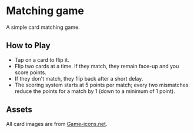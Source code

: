 # Matching game
A simple card matching game.

## How to Play
 * Tap on a card to flip it.
 * Flip two cards at a time. If they match, they remain face-up and you score points.
 * If they don't match, they flip back after a short delay.
 * The scoring system starts at 5 points per match; every two mismatches reduce the points for a match by 1 (down to a minimum of 1 point).

## Assets
All card images are from <a href='https://game-icons.net' alt='Game-icons.net'/>Game-icons.net</a>.
